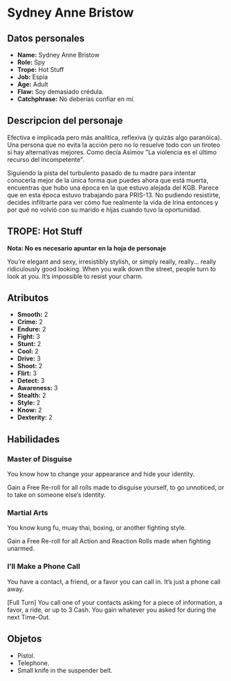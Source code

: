 
# Sydney Anne Bristow

## Datos personales

* **Name:** Sydney Anne Bristow
* **Role:** Spy
* **Trope:** Hot Stuff
* **Job:** Espía
* **Age:** Adult
* **Flaw:** Soy demasiado crédula.
* **Catchphrase:** No deberías confiar en mí.

## Descripcion del personaje

Efectiva e implicada pero más analítica, reflexiva (y quizás algo paranóica). Una persona que no evita la acción pero no lo resuelve todo con un tiroteo si hay alternativas mejores. Como decía Asimov "La violencia es el último recurso del incompetente".

Siguiendo la pista del turbulento pasado de tu madre para intentar conocerla mejor de la única forma que puedes ahora que está muerta, encuentras que hubo una época en la que estuvo alejada del KGB. Parece que en esta época estuvo trabajando para PRIS-13. No pudiendo resistirte, decides infiltrarte para ver cómo fue realmente la vida de Irina entonces y por qué no volvió con su marido e hijas cuando tuvo la oportunidad.


## TROPE: Hot Stuff

**Nota: No es necesario apuntar en la hoja de personaje**

You’re elegant and sexy, irresistibly stylish, or simply really, really... really ridiculously good looking. When you walk down the street, people turn to look at you. It’s impossible to resist your charm.

## Atributos

* **Smooth:** 2
* **Crime:** 2
* **Endure:** 2
* **Fight:** 3
* **Stunt:** 2
* **Cool:** 2
* **Drive:** 3
* **Shoot:** 2
* **Flirt:** 3
* **Detect:** 3
* **Awareness:** 3
* **Stealth:** 2
* **Style:** 2
* **Know:** 2
* **Dexterity:** 2


## Habilidades

### Master of Disguise

You know how to change your appearance and hide your identity.

Gain a Free Re-roll for all rolls made to disguise yourself, to go unnoticed, or to take on someone else’s identity.


### Martial Arts

You know kung fu, muay thai, boxing, or another fighting style.

Gain a Free Re-roll for all Action and Reaction Rolls made when fighting unarmed.


### I’ll Make a Phone Call

You have a contact, a friend, or a favor you can call in. It’s just a phone call away.

[Full Turn] You call one of your contacts asking for a piece of information, a favor, a ride, or up to 3 Cash. You gain whatever you asked for during the next Time-Out.




## Objetos

* Pistol.
* Telephone.
* Small knife in the suspender belt.

